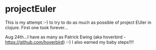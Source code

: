 # projectEuler

This is my attempt :-) to try to do as much as possible of project EUler in clojure. First one took forever...

Aug 24th...I have as many as  Patrick Ewing (aka hoverbird - https://github.com/hoverbird) :-)
I also earned my baby steps!!!!
